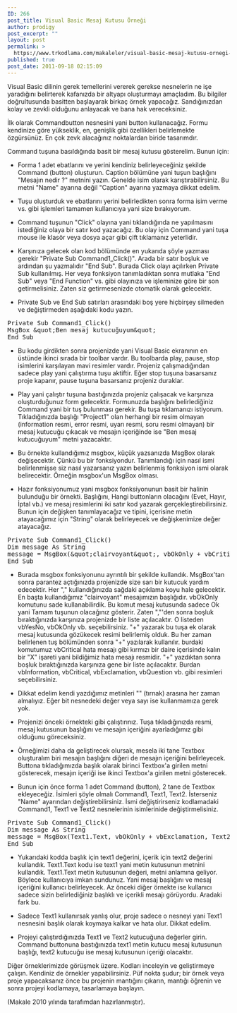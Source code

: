 ```yaml
---
ID: 266
post_title: Visual Basic Mesaj Kutusu Örneği
author: prodigy
post_excerpt: ""
layout: post
permalink: >
  https://www.trkodlama.com/makaleler/visual-basic-mesaj-kutusu-ornegi-266.html
published: true
post_date: 2011-09-18 02:15:09
---
```

Visual Basic dilinin gerek temellerini vererek gerekse nesnelerin ne işe yaradığını belirterek kafanızda bir altyapı oluşturmayı amaçladım. Bu bilgiler doğrultusunda basitten başlayarak birkaç örnek yapacağız. Sandığınızdan kolay ve zevkli olduğunu anlayacak ve bana hak vereceksiniz.

İlk olarak Commandbutton nesnesini yani button kullanacağız. Formu kendinize göre yükseklik, en, genişlik gibi özellikleri belirlemekte özgürsünüz. En çok zevk alacağınız noktalardan biride tasarımdır.

Command tuşuna basıldığında basit bir mesaj kutusu gösterelim. Bunun için:

- Forma 1 adet ebatlarını ve yerini kendiniz belirleyeceğiniz şekilde Command (button) oluşturun. Caption bölümüne yani tuşun başlığını "Mesajın nedir ?" metnini yazın. Genelde isim olarak karıştırabilirsiniz. Bu metni "Name" ayarına değil "Caption" ayarına yazmaya dikkat edelim.

- Tuşu oluşturduk ve ebatlarını yerini belirledikten sonra forma isim verme vs. gibi işlemleri tamamen kullanıcıya yani size bırakıyorum.

- Command tuşunun "Click" olayına yani tıklandığında ne yapılmasını istediğiniz olaya bir satır kod yazacağız. Bu olay için Command yani tuşa mouse ile klasör veya dosya açar gibi çift tıklamanız yeterlidir.

- Karşınıza gelecek olan kod bölümünde en yukarıda şöyle yazması gerekir "Private Sub Command1_Click()". Arada bir satır boşluk ve ardından şu yazmalıdır "End Sub". Burada Click olayı açılırken Private Sub kullanılmış. Her veya fonksiyon tanımladıktan sonra mutlaka "End Sub" veya "End Function" vs. gibi olayınıza ve işleminize göre bir son getirmelisiniz. Zaten siz getirmesenizde otomatik olarak gelecektir.

- Private Sub ve End Sub satırları arasındaki boş yere hiçbirşey silmeden ve değiştirmeden aşağıdaki kodu yazın.

<pre class="lang:vb decode:1 " >Private Sub Command1_Click()
MsgBox &amp;quot;Ben mesaj kutucuğuyum&amp;quot;
End Sub</pre>

- Bu kodu girdikten sonra projenizde yani Visual Basic ekranının en üstünde ikinci sırada bir toolbar vardır. Bu toolbarda play, pause, stop isimlerini karşılayan mavi resimler vardır. Projeniz çalışmadığından sadece play yani çalıştırma tuşu aktiftir. Eğer stop tuşuna basarsanız proje kapanır, pause tuşuna basarsanız projeniz duraklar.

- Play yani çalıştır tuşuna bastığınızda projeniz çalışacak ve karşınıza oluşturduğunuz form gelecektir. Formunuzda başlığını belirlediğiniz Command yani bir tuş bulunması gerekir. Bu tuşa tıklamanızı istiyorum. Tıkladığınızda başlığı "Project1" olan herhangi bir resim olmayan (information resmi, error resmi, uyarı resmi, soru resmi olmayan) bir mesaj kutucuğu çıkacak ve mesajın içeriğinde ise "Ben mesaj kutucuğuyum" metni yazacaktır.

- Bu örnekte kullandığımız msgbox, küçük yazsanızda MsgBox olarak değişecektir. Çünkü bu bir fonksiyondur. Tanımlandığı için nasıl ismi belirlenmişse siz nasıl yazarsanız yazın belirlenmiş fonksiyon ismi olarak belirecektir. Örneğin msgbox'un MsgBox olması.

- Hazır fonksiyonumuz yani msgbox fonksiyonunun basit bir halinin bulunduğu bir örnekti. Başlığını, Hangi buttonların olacağını (Evet, Hayır, İptal vb.) ve mesaj resimlerini iki satır kod yazarak gerçekleştirebilirsiniz. Bunun için değişken tanımlayacağız ve tipini, içerisine metin atayacağımız için "String" olarak belirleyecek ve değişkenimize değer atayacağız.

<pre class="lang:vb decode:1 " >Private Sub Command1_Click()
Dim message As String
message = MsgBox(&amp;quot;clairvoyant&amp;quot;, vbOkOnly + vbCritical, &amp;quot;Bu bir hata resimli mesajdır&amp;quot;)
End Sub</pre>

- Burada msgbox fonksiyonunu ayrıntılı bir şekilde kullandık. MsgBox'tan sonra parantez açtığınızda projenizde size sarı bir kutucuk yardım edecektir. Her "," kullandığınızda sağdaki açıklama koyu hale gelecektir. En başta kullandığımız "clairvoyant" mesajımızın başlığıdır. vbOkOnly komutunu sade kullanabilirdik. Bu komut mesaj kutusunda sadece Ok yani Tamam tuşunun olacağınız gösterir. Zaten ","'den sonra boşluk bıraktığınızda karşınıza projenizde bir liste açılacaktır. O listeden vbYesNo, vbOkOnly vb. seçebilirsiniz. "+" yazarak bu tuşa ek olarak mesaj kutusunda gözükecek resimi belirlemiş olduk. Bu her zaman belirlenen tuş bölümünden sonra "+" yazılarak kullanılır. burdaki komutumuz vbCritical hata mesajı gibi kırmızı bir daire içerisinde kalın bir "X" işareti yani bildiğimiz hata mesajı resmidir. "+" yazdıktan sonra boşluk bıraktığınızda karşınıza gene bir liste açılacaktır. Burdan vbInformation, vbCritical, vbExclamation, vbQuestion vb. gibi resimleri seçebilirsiniz.

- Dikkat edelim kendi yazdığımız metinleri "" (tırnak) arasına her zaman almalıyız. Eğer bit nesnedeki değer veya sayı ise kullanmamıza gerek yok.

- Projenizi önceki örnekteki gibi çalıştırınız. Tuşa tıkladığınızda resmi, mesaj kutusunun başlığını ve mesajın içeriğini ayarladığımız gibi olduğunu göreceksiniz.

- Örneğimizi daha da geliştirecek olursak, mesela iki tane Textbox oluşturalım biri mesajın başlığını diğeri de mesajın içeriğini belirleyecek. Buttona tıkladığımızda başlık olarak birinci Textbox'a girilen metni gösterecek, mesajın içeriği ise ikinci Textbox'a girilen metni gösterecek.

- Bunun için önce forma 1 adet Command (button), 2 tane de Textbox ekleyeceğiz. İsimleri şöyle olmalı Command1, Text1, Text2. İsterseniz "Name" ayarından değiştirebilirsiniz. İsmi değiştirirseniz kodlamadaki Command1, Text1 ve Text2 nesnelerinin isimlerinide değiştirmelisiniz.

<pre class="lang:vb decode:1 " >Private Sub Command1_Click()
Dim message As String
message = MsgBox(Text1.Text, vbOkOnly + vbExclamation, Text2.Text)
End Sub</pre>

- Yukarıdaki kodda başlık için text1 değerini, içerik için text2 değerini kullandık. Text1.Text kodu ise text1 yani metin kutusunun metnini kullandık. Text1.Text metin kutusunun değeri, metni anlamına geliyor. Böylece kullanıcıya imkan sundunuz. Yani mesaj başlığını ve mesaj içeriğini kullanıcı belirleyecek. Az önceki diğer örnekte ise kullanıcı sadece sizin belirlediğiniz başlıklı ve içerikli mesajı görüyordu. Aradaki fark bu.

- Sadece Text1 kullanırsak yanlış olur, proje sadece o nesneyi yani Text1 nesnesini başlık olarak koymaya kalkar ve hata olur. Dikkat edelim.

- Projeyi çalıştırdığınızda Text1 ve Text2 kutucuğuna değerler girin. Command buttonuna bastığınızda text1 metin kutucu mesaj kutusunun başlığı, text2 kutucuğu ise mesaj kutusunun içeriği olacaktır.

Diğer örneklerimizde görüşmek üzere. Kodları inceleyin ve geliştirmeye çalışın. Kendiniz de örnekler yapabilirsiniz. Püf nokta şudur; bir örnek veya proje yapacaksanız önce bu projenin mantığını çıkarın, mantığı öğrenin ve sonra projeyi kodlamaya, tasarlamaya başlayın.

(Makale 2010 yılında tarafımdan hazırlanmıştır).
